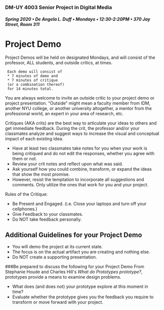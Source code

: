 ### DM-UY 4003 Senior Project in Digital Media
##### Spring 2020 • De Angela L. Duff • Mondays • 12:30-2:20PM • 370 Jay Street, Room 311

# Project Demo

Project Demos will be held on designated Mondays, and will consist of the professor, ALL students, and outside critics, at times. 

     Each demo will consist of 
     * 7 minutes of demo and 
     * 7 minutes of critique 
     (or a combination thereof)
     for 14 minutes total. 

You are always welcome to invite an outside critic to your project demo or project presentation. “Outside” might mean a faculty member from IDM, another NYU college, or another university altogether, a mentor from the professional world, an expert in your area of research, etc.  

Critiques (AKA crits) are the best way to articulate your ideas to others and get immediate feedback. During the crit, the professor and/or your classmates analyze and suggest ways to increase the visual and conceptual impact of each existing idea. 
* Have at least two classmates take notes for you when your work is being critiqued and do not edit the responses, whether you agree with them or not. 
* Review your crit notes and reflect upon what was said.
* Ask yourself how you could combine, transform, or expand the ideas that show the most promise. 
* However, resist the temptation to incorporate all suggestions and comments. Only utilize the ones that work for you and your project. 

Rules of the Critique:
* Be Present and Engaged. (i.e. Close your laptops and turn off your cellphones.)
* Give Feedback to your classmates.
* Do NOT take feedback personally.

## Additional Guidelines for your Project Demo
* You will demo the project at its current state.
* The focus is on the actual artifact you are creating and nothing else.
* Do NOT create a supporting presentation.

###Be prepared to discuss the following for your Project Demo
From Stephanie Houde and Charles Hill's *What do Prototypes prototype?*, prototypes provide a means to 
examine design problems.
* What does (and does not) your prototype explore at this moment in time?
* Evaluate whether the prototype gives you the feedback you require to transform or move forward with your project.
